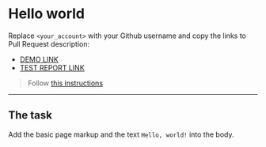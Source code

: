 # Hello world
Replace `<your_account>` with your Github username and copy the links to Pull Request description:
- [DEMO LINK](https://ruslanpashkov.github.io/layout_hello-world/)
- [TEST REPORT LINK](https://ruslanpashkov.github.io/layout_hello-world/report/html_report/)

> Follow [this instructions](https://mate-academy.github.io/layout_task-guideline/#how-to-solve-the-layout-tasks-on-github)
___

## The task
Add the basic page markup and the text `Hello, world!` into the body.
